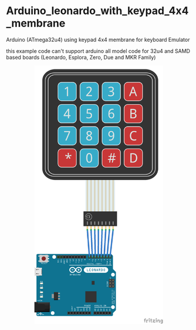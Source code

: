 # Arduino_leonardo_with_keypad_4x4_membrane
Arduino (ATmega32u4) using keypad 4x4 membrane for keyboard Emulator

this example code can't support arduino all model
code for 32u4 and SAMD based boards (Leonardo, Esplora, Zero, Due and MKR Family)
<p align="center">
  <img src="leonardo%20keypad%204x4%20membrane_bb.png" width="350" title="4x4membrane">
</p>
